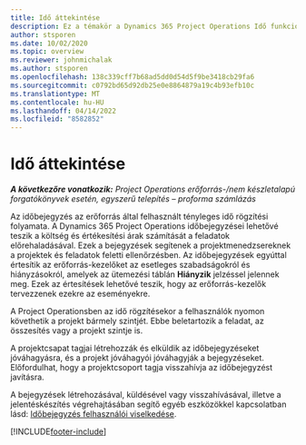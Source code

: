 ```yaml
---
title: Idő áttekintése
description: Ez a témakör a Dynamics 365 Project Operations Idő funkciójáról nyújt információkat.
author: stsporen
ms.date: 10/02/2020
ms.topic: overview
ms.reviewer: johnmichalak
ms.author: stsporen
ms.openlocfilehash: 138c339cff7b68ad5dd0d54d5f9be3418cb29fa6
ms.sourcegitcommit: c0792bd65d92db25e0e8864879a19c4b93efb10c
ms.translationtype: MT
ms.contentlocale: hu-HU
ms.lasthandoff: 04/14/2022
ms.locfileid: "8582852"
---
```

# <a name="time-overview"></a>Idő áttekintése

_**A következőre vonatkozik:** Project Operations erőforrás-/nem készletalapú forgatókönyvek esetén, egyszerű telepítés – proforma számlázás_

Az időbejegyzés az erőforrás által felhasznált tényleges idő rögzítési folyamata. A Dynamics 365 Project Operations időbejegyzései lehetővé teszik a költség és értékesítési árak számítását a feladatok előrehaladásával. Ezek a bejegyzések segítenek a projektmenedzsereknek a projektek és feladatok feletti ellenőrzésben. Az időbejegyzések egyúttal értesítik az erőforrás-kezelőket az esetleges szabadságokról és hiányzásokról, amelyek az ütemezési táblán **Hiányzik** jelzéssel jelennek meg. Ezek az értesítések lehetővé teszik, hogy az erőforrás-kezelők tervezzenek ezekre az eseményekre.

A Project Operationsben az idő rögzítésekor a felhasználók nyomon követhetik a projekt bármely szintjét. Ebbe beletartozik a feladat, az összesítés vagy a projekt szintje is.

A projektcsapat tagjai létrehozzák és elküldik az időbejegyzéseket jóváhagyásra, és a projekt jóváhagyói jóváhagyják a bejegyzéseket. Előfordulhat, hogy a projektcsoport tagja visszahívja az időbejegyzést javításra.

A bejegyzések létrehozásával, küldésével vagy visszahívásával, illetve a jelentéskészítés végrehajtásában segítő egyéb eszközökkel kapcsolatban lásd: [Időbejegyzés felhasználói viselkedése](ui-behavior-time.md).



[!INCLUDE[footer-include](../includes/footer-banner.md)]